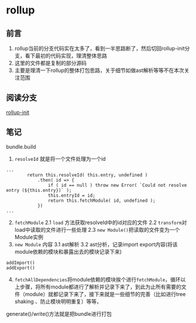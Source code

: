 # rollup

## 前言
1. rollup当前的分支代码实在太多了，看到一半思路断了，然后切回rollup-init分支，看下最初的代码实现，理清整体思路
2. 这里的文件都是复制的部分源码
3. 主要是理清一下rollup的整体打包思路，关于细节如做ast解析等等不在本次关注范围


## 阅读分支
[rollup-init](https://github.com/rollup/rollup/tree/rollup-init)

## 笔记

bundle.build

1. `resolveId` 就是将一个文件处理为一个id
```
...
		return this.resolveId( this.entry, undefined )
			.then( id => {
				if ( id == null ) throw new Error( `Could not resolve entry (${this.entry})` );
				this.entryId = id;
				return this.fetchModule( id, undefined );
			})
...
```
2. `fetchModule` 
2.1 `load` 方法获取resolveId中的id对应的文件
2.2 `transform`对load中读取的文件进行一些处理
2.3 `new Module()`把读取的文件变为一个Module实例
3. `new Module` 内容
3.1 ast解析
3.2 ast分析，记录import  export内容(将该module依赖的模块和暴露出去的模块记录下来)
```
addImport()
addExport()
```
4. `fetchAllDependencies`将module依赖的模块挨个进行`fetchModule`，循环以上步骤，将所有module都进行了解析并记录下来了，到此为止所有需要的文件（module）就都记录下来了，接下来就是一些细节的完善（比如进行tree shaking 、防止模块明明重复）等等，

generate()/write()方法就是把bundle进行打包